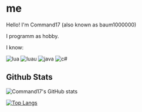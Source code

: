 # me

Hello! I'm Command17 (also known as baum1000000)

I programm as hobby.

I know:

![lua](https://img.shields.io/badge/-Lua-blue?style=for-the-badge) ![luau](https://img.shields.io/badge/-Luau-blue?style=for-the-badge) ![java](https://img.shields.io/badge/-Java-red?style=for-the-badge) ![c#](https://img.shields.io/badge/-C%23-green?style=for-the-badge)

## Github Stats

![Command17's GitHub stats](https://github-readme-stats.vercel.app/api?username=command17&show_icons=true&theme=transparent)

[![Top Langs](https://github-readme-stats.vercel.app/api/top-langs/?username=command17&layout=compact&theme=transparent)](https://github.com/anuraghazra/github-readme-stats)
